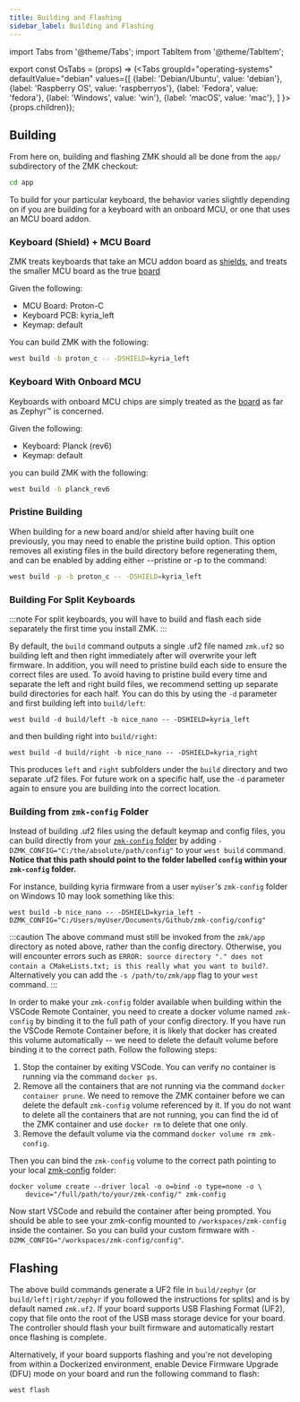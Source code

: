 ```yaml
---
title: Building and Flashing
sidebar_label: Building and Flashing
---
```


import Tabs from '@theme/Tabs';
import TabItem from '@theme/TabItem';

export const OsTabs = (props) => (<Tabs
groupId="operating-systems"
defaultValue="debian"
values={[
{label: 'Debian/Ubuntu', value: 'debian'},
{label: 'Raspberry OS', value: 'raspberryos'},
{label: 'Fedora', value: 'fedora'},
{label: 'Windows', value: 'win'},
{label: 'macOS', value: 'mac'},
]
}>{props.children}</Tabs>);

## Building

From here on, building and flashing ZMK should all be done from the `app/` subdirectory of the ZMK checkout:

```sh
cd app
```

To build for your particular keyboard, the behavior varies slightly depending on if you are building for a keyboard with
an onboard MCU, or one that uses an MCU board addon.

### Keyboard (Shield) + MCU Board

ZMK treats keyboards that take an MCU addon board as [shields](https://docs.zephyrproject.org/2.5.0/guides/porting/shields.html), and treats the smaller MCU board as the true [board](https://docs.zephyrproject.org/2.5.0/guides/porting/board_porting.html)

Given the following:

- MCU Board: Proton-C
- Keyboard PCB: kyria_left
- Keymap: default

You can build ZMK with the following:

```sh
west build -b proton_c -- -DSHIELD=kyria_left
```

### Keyboard With Onboard MCU

Keyboards with onboard MCU chips are simply treated as the [board](https://docs.zephyrproject.org/2.5.0/guides/porting/board_porting.html) as far as Zephyr™ is concerned.

Given the following:

- Keyboard: Planck (rev6)
- Keymap: default

you can build ZMK with the following:

```sh
west build -b planck_rev6
```

### Pristine Building

When building for a new board and/or shield after having built one previously, you may need to enable the pristine build option. This option removes all existing files in the build directory before regenerating them, and can be enabled by adding either --pristine or -p to the command:

```sh
west build -p -b proton_c -- -DSHIELD=kyria_left
```

### Building For Split Keyboards

:::note
For split keyboards, you will have to build and flash each side separately the first time you install ZMK.
:::

By default, the `build` command outputs a single .uf2 file named `zmk.uf2` so building left and then right immediately after will overwrite your left firmware. In addition, you will need to pristine build each side to ensure the correct files are used. To avoid having to pristine build every time and separate the left and right build files, we recommend setting up separate build directories for each half. You can do this by using the `-d` parameter and first building left into `build/left`:

```
west build -d build/left -b nice_nano -- -DSHIELD=kyria_left
```

and then building right into `build/right`:

```
west build -d build/right -b nice_nano -- -DSHIELD=kyria_right
```

This produces `left` and `right` subfolders under the `build` directory and two separate .uf2 files. For future work on a specific half, use the `-d` parameter again to ensure you are building into the correct location.

### Building from `zmk-config` Folder

Instead of building .uf2 files using the default keymap and config files, you can build directly from your [`zmk-config` folder](../user-setup.md#github-repo) by adding
`-DZMK_CONFIG="C:/the/absolute/path/config"` to your `west build` command. **Notice that this path should point to the folder labelled `config` within your `zmk-config` folder.**

For instance, building kyria firmware from a user `myUser`'s `zmk-config` folder on Windows 10 may look something like this:

```
west build -b nice_nano -- -DSHIELD=kyria_left -DZMK_CONFIG="C:/Users/myUser/Documents/Github/zmk-config/config"
```

:::caution
The above command must still be invoked from the `zmk/app` directory as noted above, rather than the config directory. Otherwise, you will encounter errors such as `ERROR: source directory "." does not contain a CMakeLists.txt; is this really what you want to build?`. Alternatively you can add the `-s /path/to/zmk/app` flag to your `west` command.
:::

In order to make your `zmk-config` folder available when building within the VSCode Remote Container, you need to create a docker volume named `zmk-config`
by binding it to the full path of your config directory. If you have run the VSCode Remote Container before, it is likely that docker has created this
volume automatically -- we need to delete the default volume before binding it to the correct path. Follow the following steps:

1. Stop the container by exiting VSCode. You can verify no container is running via the command `docker ps`.
1. Remove all the containers that are not running via the command `docker container prune`. We need to remove the ZMK container before we can delete the default `zmk-config` volume referenced by it. If you do not want to delete all the containers that are not running, you can find the id of the ZMK container and use `docker rm` to delete that one only.
1. Remove the default volume via the command `docker volume rm zmk-config`.

Then you can bind the `zmk-config` volume to the correct path pointing to your local [zmk-config](customization.md) folder:

```
docker volume create --driver local -o o=bind -o type=none -o \
    device="/full/path/to/your/zmk-config/" zmk-config
```

Now start VSCode and rebuild the container after being prompted. You should be able to see your zmk-config mounted to `/workspaces/zmk-config` inside the container. So you can build your custom firmware with `-DZMK_CONFIG="/workspaces/zmk-config/config"`.

## Flashing

The above build commands generate a UF2 file in `build/zephyr` (or
`build/left|right/zephyr` if you followed the instructions for splits) and is by
default named `zmk.uf2`. If your board supports USB Flashing Format (UF2), copy
that file onto the root of the USB mass storage device for your board. The
controller should flash your built firmware and automatically restart once
flashing is complete.

Alternatively, if your board supports flashing and you're not developing from
within a Dockerized environment, enable Device Firmware Upgrade (DFU) mode on
your board and run the following command to flash:

```
west flash
```
